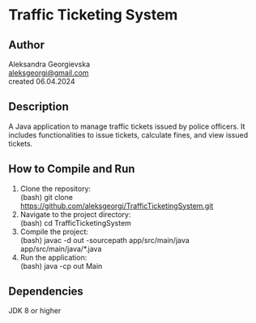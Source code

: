 # Traffic Ticketing System
## Author
Aleksandra Georgievska  
aleksgeorgi@gmail.com  
created 06.04.2024  

## Description
A Java application to manage traffic tickets issued by police officers. It includes functionalities to issue tickets, calculate fines, and view issued tickets.

## How to Compile and Run
1. Clone the repository:  
   (bash) git clone https://github.com/aleksgeorgi/TrafficTicketingSystem.git  
2. Navigate to the project directory:  
   (bash) cd TrafficTicketingSystem  
3. Compile the project:  
   (bash) javac -d out -sourcepath app/src/main/java app/src/main/java/*.java  
4. Run the application:  
   (bash) java -cp out Main  

## Dependencies
JDK 8 or higher

